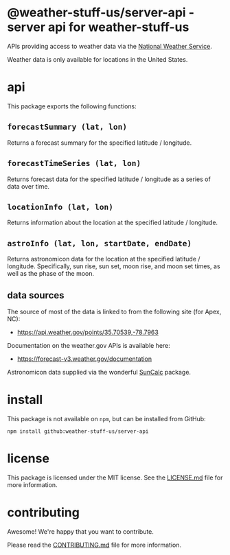 @weather-stuff-us/server-api - server api for weather-stuff-us
================================================================================

APIs providing access to weather data via the [National Weather Service][].

Weather data is only available for locations in the United States.

[National Weather Service]: https://forecast-v3.weather.gov/documentation


api
================================================================================

This package exports the following functions:

## `forecastSummary (lat, lon)`

Returns a forecast summary for the specified latitude / longitude.

## `forecastTimeSeries (lat, lon)`

Returns forecast data for the specified latitude / longitude as a series
of data over time.

## `locationInfo (lat, lon)`

Returns information about the location at the specified latitude / longitude.

## `astroInfo (lat, lon, startDate, endDate)`

Returns astronomicon data for the location at the specified latitude / longitude.
Specifically, sun rise, sun set, moon rise, and moon set times, as well as
the phase of the moon.

## data sources

The source of most of the data is linked to from the following site
(for Apex, NC):

- https://api.weather.gov/points/35.70539,-78.7963

Documentation on the weather.gov APIs is available here:

- https://forecast-v3.weather.gov/documentation

Astronomicon data supplied via the wonderful [SunCalc][] package.

[SunCalc]: https://www.npmjs.com/package/suncalc


install
================================================================================

This package is not available on `npm`, but can be installed from GitHub:

    npm install github:weather-stuff-us/server-api


license
================================================================================

This package is licensed under the MIT license.  See the [LICENSE.md][] file
for more information.


contributing
================================================================================

Awesome!  We're happy that you want to contribute.

Please read the [CONTRIBUTING.md][] file for more information.


[LICENSE.md]: LICENSE.md
[CONTRIBUTING.md]: CONTRIBUTING.md